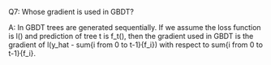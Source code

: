 Q7: Whose gradient is used in GBDT?

A: In GBDT trees are generated sequentially. If we assume the loss function is l() and prediction of tree t is f_t(), then the gradient used in GBDT is the gradient of l(y_hat - sum{i from 0 to t-1}{f_i}) with respect to sum{i from 0 to t-1}{f_i}.
